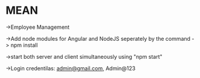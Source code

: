 # MEAN
->Employee Management

->Add node modules for Angular and NodeJS seperately by the command -> npm install

->start both server and client simultaneously using "npm start"

->Login credentilas: admin@gmail.com, Admin@123
